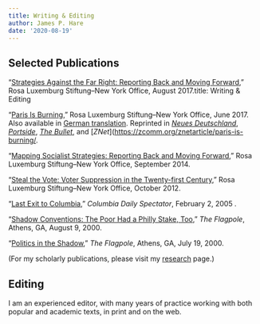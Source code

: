 ```yaml
---
title: Writing & Editing
author: James P. Hare
date: '2020-08-19'
---
```


## Selected Publications

“[Strategies Against the Far Right: Reporting Back and Moving Forward](http://www.rosalux-nyc.org/strategies-against-the-far-right/),” Rosa Luxemburg Stiftung–New York Office, August 2017.title: Writing & Editing

“[Paris Is Burning](http://www.rosalux-nyc.org/paris-is-burning/),” Rosa Luxemburg Stiftung–New York Office, June 2017. Also available in [German translation](http://www.rosalux-nyc.org/de/paris-is-burning/). Reprinted in [*Neues Deutschland*](https://www.neues-deutschland.de/artikel/1052936.trump-steigt-aus-paris-brennt.html), [*Portside*](http://portside.org/2017-06-03/paris-burning), [*The Bullet*](https://socialistproject.ca/bullet/1425.php), and [*ZNet*](https://zcomm.org/znetarticle/paris-is-burning/.

“[Mapping Socialist Strategies: Reporting Back and Moving Forward](http://www.rosalux-nyc.org/mapping-socialist-strategies-2/),” Rosa Luxemburg Stiftung–New York Office, September 2014.

“[Steal the Vote: Voter Suppression in the Twenty-first Century](http://www.rosalux-nyc.org/an-attack-on-u-s-democracy/),” Rosa Luxemburg Stiftung–New York Office, October 2012.

“[Last Exit to Columbia](https://www.columbiaspectator.com/2005/02/02/last-exit-columbia/),” *Columbia Daily Spectator*, February 2, 2005 .

“[Shadow Conventions: The Poor Had a Philly Stake, Too](https://gahistoricnewspapers.galileo.usg.edu/lccn/sn94029049/2000-08-09/ed-1/seq-8/),” *The Flagpole*, Athens, GA, August 9, 2000.

“[Politics in the Shadow](https://gahistoricnewspapers.galileo.usg.edu/lccn/sn94029049/2000-07-19/ed-1/seq-9/),” *The Flagpole*, Athens, GA, July 19, 2000.

(For my scholarly publications, please visit my [research](https://jamesphare.org/research/) page.)

## Editing

I am an experienced editor, with many years of practice working with both popular and academic texts, in print and on the web.



